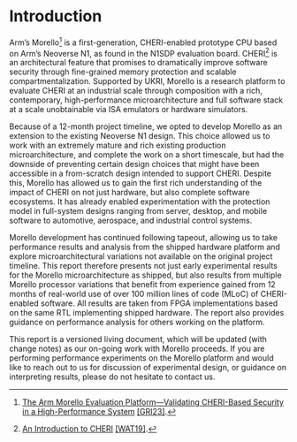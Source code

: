 # Introduction

Arm’s Morello[^1] is a first-generation, CHERI-enabled prototype CPU based on
Arm’s Neoverse N1, as found in the N1SDP evaluation board.
CHERI[^2] is an architectural feature that promises to dramatically improve
software security through fine-grained memory protection and scalable
compartmentalization.
Supported by UKRI, Morello is a research platform to evaluate CHERI at an
industrial scale through composition with a rich, contemporary,
high-performance microarchitecture and full software stack at a scale
unobtainable via ISA emulators or hardware simulators.

Because of a 12-month project timeline, we opted to develop Morello as an
extension to the existing Neoverse N1 design.
This choice allowed us to work with an extremely mature and rich existing
production microarchitecture, and complete the work on a short timescale, but
had the downside of preventing certain design choices that might have been
accessible in a from-scratch design intended to support CHERI.
Despite this, Morello has allowed us to gain the first rich understanding of
the impact of CHERI on not just hardware, but also complete software
ecosystems.
It has already enabled experimentation with the protection model in
full-system designs ranging from server, desktop, and mobile software to
automotive, aerospace, and industrial control systems.

Morello development has continued following tapeout, allowing us to take
performance results and analysis from the shipped hardware platform and
explore microarchitectural variations not available on the original project
timeline.
This report therefore presents not just early experimental results for the
Morello microarchitecture as shipped, but also results from multiple Morello
processor variations that benefit from experience gained from 12 months of
real-world use of over 100 million lines of code (MLoC) of CHERI-enabled
software.
All results are taken from FPGA implementations based on the same RTL
implementing shipped hardware.
The report also provides guidance on performance analysis for others working
on the platform.

This report is a versioned living document, which will be updated (with change
notes) as our on-going work with Morello proceeds.
If you are performing performance experiments on the Morello platform and
would like to reach out to us for discussion of experimental design, or
guidance on interpreting results, please do not hesitate to contact us.

[^1]: [The Arm Morello Evaluation Platform—Validating CHERI-Based Security in
  a High-Performance System](https://ieeexplore.ieee.org/document/10123148)
  [[GRI23]](../bibliography/#GRI23).

[^2]: [An Introduction to
  CHERI](https://www.cl.cam.ac.uk/techreports/UCAM-CL-TR-941.pdf)
  [[WAT19]](../bibliography/#WAT19).
